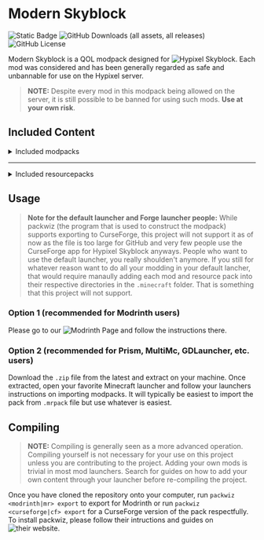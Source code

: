 # Modern Skyblock
![Static Badge](https://img.shields.io/badge/made_with-packwiz-blue?link=https%3A%2F%2Fgithub.com%2Fpackwiz%2Fpackwiz)
![GitHub Downloads (all assets, all releases)](https://img.shields.io/github/downloads/BJunee/Modern-Skyblock/total)
![GitHub License](https://img.shields.io/github/license/BJunee/Modern-Skyblock)

Modern Skyblock is a QOL modpack designed for ![Hypixel Skyblock](https://hypixel.net/). Each mod was considered and has been generally regarded as safe and unbannable for use on the Hypixel server.
> **NOTE:**
> Despite every mod in this modpack being allowed on the server, it is still possible to be banned for using such mods. **Use at your own risk**.

## Included Content
<details>
<summary>Included modpacks</summary>
<details>
<summary>Skyblock focused mods</summary>
  
- ![Dankers](https://hypixel.net/threads/forge-1-8-9-dankers-skyblock-mod.3577020/)
- ![Dungeon Rooms](https://hypixel.net/threads/forge-1-8-9-dungeon-rooms-mod-v3-2-secret-waypoints-for-the-new-dungeon-rooms.3871036/)
- ![Not Enough Updates (NEU)](https://hypixel.net/threads/notenoughupdates-neu-skyblock-mod-release.3135465/)
- ![Skyblock Addons (SBA)](https://hypixel.net/threads/forge-1-8-9-skyblockaddons-useful-features-for-skyblock.2109217/)
- ![Skytils](https://hypixel.net/threads/skytils-skyblock-mod-dungeons-score-calculation-and-more.3856202/)
</details>
<details>
<summary>General purpose mods</summary>
  
- ![Crash Patch](https://github.com/Polyfrost/CrashPatch)
- ![Foam Fix](https://modrinth.com/mod/foamfix)
- ![OptiFine](https://optifine.net/home)
- ![Patcher](https://sk1er.club/mods/patcher)
- ![Poly Sprint](https://modrinth.com/mod/polysprint)
- ![Scrollable Tooltips](https://sk1er.club/mods/text_overflow_scroll)
</details>
</details>

---

<details>
<summary>Included resourcepacks</summary>
  
- ![FurfSky - Reborn](https://furfsky.net/)
- ![Hypixel Plus](https://hypixel.net/threads/0-20-1-hypixel-for-1-8-1-12-and-1-20.4174260/)
- ![Modernity](https://modrinth.com/resourcepack/modernity)
</details>

## Usage
> **Note for the default launcher and Forge launcher people:**
> While packwiz (the program that is used to construct the modpack) supports exporting to CurseForge, this project will not support it as of now as the file is too large for GitHub and very few people use the CurseForge app for Hypixel Skyblock anyways. People who want to use the default launcher, you really shoulden't anymore. If you still for whatever reason want to do all your modding in your default lancher, that would require manaully adding each mod and resource pack into their respective directories in the `.minecraft` folder. That is something that this project will not support.

### Option 1 (recommended for Modrinth users)
Please go to our ![Modrinth Page](https://modrinth.com/modpack/modern-skyblock) and follow the instructions there.

### Option 2 (recommended for Prism, MultiMc, GDLauncher, etc. users)
Download the `.zip` file from the latest and extract on your machine. Once extracted, open your favorite Minecraft launcher and follow your launchers instructions on importing modpacks. It will typically be easiest to import the pack from `.mrpack` file but use whatever is easiest.

## Compiling
> **NOTE:**
> Compiling is generally seen as a more advanced operation. Compiling yourself is not necessary for your use on this project unless you are contributing to the project. Adding your own mods is trivial in most mod launchers. Search for guides on how to add your own content through your launcher before re-compiling the project.

Once you have cloned the repository onto your computer, run `packwiz <modrinth|mr> export` to export for Modrinth or run `packwiz <curseforge|cf> export` for a CurseForge version of the pack respectfully. To install packwiz, please follow their intructions and guides on ![their website](https://packwiz.infra.link/).



